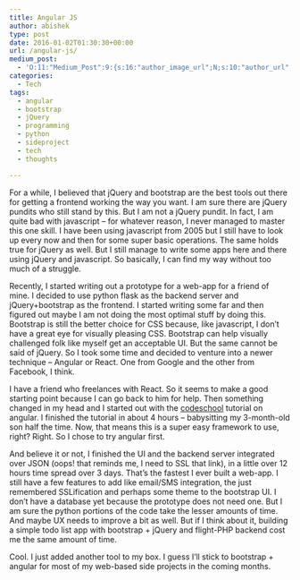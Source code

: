 ```yaml
---
title: Angular JS
author: abishek
type: post
date: 2016-01-02T01:30:30+00:00
url: /angular-js/
medium_post:
  - 'O:11:"Medium_Post":9:{s:16:"author_image_url";N;s:10:"author_url";N;s:10:"cross_link";s:3:"yes";s:2:"id";N;s:21:"follower_notification";s:3:"yes";s:7:"license";s:19:"all-rights-reserved";s:14:"publication_id";s:2:"-1";s:6:"status";s:6:"public";s:3:"url";N;}'
categories:
  - Tech
tags:
  - angular
  - bootstrap
  - jQuery
  - programming
  - python
  - sideproject
  - tech
  - thoughts

---
```

For a while, I believed that jQuery and bootstrap are the best tools out there for getting a frontend working the way you want. I am sure there are jQuery pundits who still stand by this. But I am not a jQuery pundit. In fact, I am quite bad with javascript &#8211; for whatever reason, I never managed to master this one skill. I have been using javascript from 2005 but I still have to look up every now and then for some super basic operations. The same holds true for jQuery as well. But I still manage to write some apps here and there using jQuery and javascript. So basically, I can find my way without too much of a struggle.

Recently, I started writing out a prototype for a web-app for a friend of mine. I decided to use python flask as the backend server and jQuery+bootstrap as the frontend. I started writing some far and then figured out maybe I am not doing the most optimal stuff by doing this. Bootstrap is still the better choice for CSS because, like javascript, I don&#8217;t have a great eye for visually pleasing CSS. Bootstrap can help visually challenged folk like myself get an acceptable UI. But the same cannot be said of jQuery. So I took some time and decided to venture into a newer technique &#8211; Angular or React. One from Google and the other from Facebook, I think.

I have a friend who freelances with React. So it seems to make a good starting point because I can go back to him for help. Then something changed in my head and I started out with the [codeschool][1] tutorial on angular. I finished the tutorial in about 4 hours &#8211; babysitting my 3-month-old son half the time. Now, that means this is a super easy framework to use, right? Right. So I chose to try angular first.

And believe it or not, I finished the UI and the backend server integrated over JSON (oops! that reminds me, I need to SSL that link), in a little over 12 hours time spread over 3 days. That&#8217;s the fastest I ever built a web-app. I still have a few features to add like email/SMS integration, the just remembered SSLification and perhaps some theme to the bootstrap UI. I don&#8217;t have a database yet because the prototype does not need one. But I am sure the python portions of the code take the lesser amounts of time. And maybe UX needs to improve a bit as well. But if I think about it, building a simple todo list app with bootstrap + jQuery and flight-PHP backend cost me the same amount of time.

Cool. I just added another tool to my box. I guess I&#8217;ll stick to bootstrap + angular for most of my web-based side projects in the coming months.

 [1]: http://campus.codeschool.com/courses/shaping-up-with-angular-js/intro